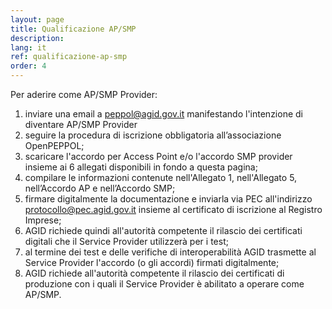 ```yaml
---
layout: page
title: Qualificazione AP/SMP
description: 
lang: it
ref: qualificazione-ap-smp
order: 4
---
```


Per aderire come AP/SMP Provider:

1. inviare una email a peppol@agid.gov.it manifestando l'intenzione di diventare
   AP/SMP Provider
2. seguire la procedura di iscrizione obbligatoria all’associazione OpenPEPPOL;
3. scaricare l'accordo per Access Point e/o l'accordo SMP provider insieme ai 6
   allegati disponibili in fondo a questa pagina;
4. compilare le informazioni contenute nell'Allegato 1, nell'Allegato 5,
   nell’Accordo AP e nell’Accordo SMP;
5. firmare digitalmente la documentazione e inviarla via PEC all'indirizzo
   protocollo@pec.agid.gov.it insieme al certificato di iscrizione al Registro
   Imprese;
6. AGID richiede quindi all'autorità competente il rilascio dei certificati
   digitali che il Service Provider utilizzerà per i test;
7. al termine dei test e delle verifiche di interoperabilità AGID trasmette al
   Service Provider l'accordo (o gli accordi) firmati digitalmente;
8. AGID richiede all'autorità competente il rilascio dei certificati di
   produzione con i quali il Service Provider è abilitato a operare come AP/SMP.
